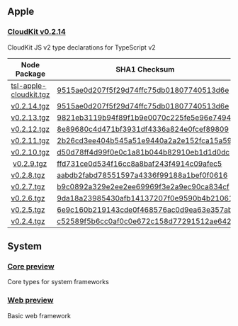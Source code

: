 ## Apple

### [CloudKit v0.2.14](tsl-apple-cloudkit/)
CloudKit JS v2 type declarations for TypeScript v2

| Node Package | SHA1 Checksum |
|--------------|---------------|
| [tsl-apple-cloudkit.tgz](npm/tsl-apple-cloudkit.tgz) | [9515ae0d207f5f29d74ffc75db01807740513d6e](npm/tsl-apple-cloudkit.sha1) |
| [v0.2.14.tgz](npm/tsl-apple-cloudkit/v0.2.14.tgz) | [9515ae0d207f5f29d74ffc75db01807740513d6e](npm/tsl-apple-cloudkit/v0.2.14.sha1) |
| [v0.2.13.tgz](npm/tsl-apple-cloudkit/v0.2.13.tgz) | [9821eb3119b94f89f1b9e0070c225fe5e96e7494](npm/tsl-apple-cloudkit/v0.2.13.sha1) |
| [v0.2.12.tgz](npm/tsl-apple-cloudkit/v0.2.12.tgz) | [8e89680c4d471bf3931df4336a824e0fcef89809](npm/tsl-apple-cloudkit/v0.2.12.sha1) |
| [v0.2.11.tgz](npm/tsl-apple-cloudkit/v0.2.11.tgz) | [2b26cd3ee404b545a51e9440a2a2e152fca15a59](npm/tsl-apple-cloudkit/v0.2.11.sha1) |
| [v0.2.10.tgz](npm/tsl-apple-cloudkit/v0.2.10.tgz) | [d50d78ff4d99f0e0c1a81b044b82910eb1d1d0dc](npm/tsl-apple-cloudkit/v0.2.10.sha1) |
| [v0.2.9.tgz](npm/tsl-apple-cloudkit/v0.2.9.tgz) | [ffd731ce0d534f16cc8a8baf243f4914c09afec5](npm/tsl-apple-cloudkit/v0.2.9.sha1) |
| [v0.2.8.tgz](npm/tsl-apple-cloudkit/v0.2.8.tgz) | [aabdb2fabd78551597a4336f99188a1bef0f0616](npm/tsl-apple-cloudkit/v0.2.8.sha1) |
| [v0.2.7.tgz](npm/tsl-apple-cloudkit/v0.2.7.tgz) | [b9c0892a329e2ee2ee69969f3e2a9ec90ca834cf](npm/tsl-apple-cloudkit/v0.2.7.sha1) |
| [v0.2.6.tgz](npm/tsl-apple-cloudkit/v0.2.6.tgz) | [9da18a23985430afb14137207f0e9590b4b21061](npm/tsl-apple-cloudkit/v0.2.6.sha1) |
| [v0.2.5.tgz](npm/tsl-apple-cloudkit/v0.2.5.tgz) | [6e9c160b219143cde0f468576ac0d9ea63e357ab](npm/tsl-apple-cloudkit/v0.2.5.sha1) |
| [v0.2.4.tgz](npm/tsl-apple-cloudkit/v0.2.4.tgz) | [c52589f5b6cc0af0c0e672c158d77291512ae642](npm/tsl-apple-cloudkit/v0.2.4.sha1) |

## System

### [Core preview](tsl-system-core/)
Core types for system frameworks

### [Web preview](tsl-system-web/)
Basic web framework